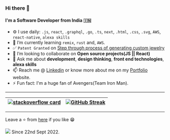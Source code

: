 ### Hi there 👋

#### I'm a Software Developer from India :india:


- ⚙️  I use daily: `.js`, `react`, `.graphql`, `.go`, `.ts`, `next`, `.html`, `.css`, `.svg`, `AWS`, `react-native`, `alexa skills`
- 🌱  I’m currently learning `remix`, `rust` and, `AWS`.
- ✅  `Patent Granted` on [Step through process of generating custom jewelry](https://uspto.report/patent/grant/11348155)
- 👯  I’m looking to collaborate on **Open source projects(JS || React)**
- 💬  Ask me about **development**, **design thinking**, **front end technologies**, **alexa skills**
- 📫  Reach me @ [Linkedin](https://www.linkedin.com/in/mehulcse/) or know more about me on my [Portfolio](https://mehulcse.com) website. 
- ⚡  Fun fact: I'm a huge fan of Avengers(Team Iron Man).

------

| [![stackoverflow card](https://readme-components.vercel.app/api?component=stackoverflow&stackoverflowid=6888239&theme=dark)](https://stackoverflow.com/users/6888239/mehul-thakkar) | [![GitHub Streak](https://github-readme-streak-stats.herokuapp.com?user=mehulcse&theme=dark&hide_border=true&date_format=M%20j%5B%2C%20Y%5D)](https://git.io/streak-stats) |
|---|---|
------

Leave a ⭐ from [here](https://github.com/mehulcse/mehulcse) if you like 😁

![](https://komarev.com/ghpvc/?username=mehulcse&style=flat-square) Since 22nd Sept 2022.

